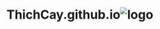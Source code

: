 # ThichCay.github.io![logo](https://user-images.githubusercontent.com/93561461/139774669-4da86736-5b90-4333-b638-9f9ad0c14867.png)
